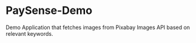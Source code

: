 # PaySense-Demo

Demo Application that fetches images from Pixabay Images API based on relevant keywords.
